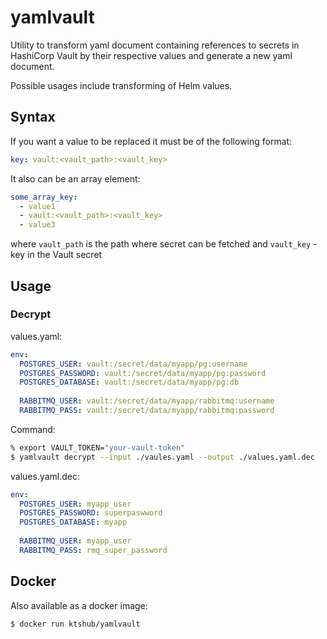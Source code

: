 # yamlvault

Utility to transform yaml document containing references to secrets in
HashiCorp Vault by their respective values and generate a new yaml document.

Possible usages include transforming of Helm values.

## Syntax

If you want a value to be replaced it must be of the following format:

```yaml
key: vault:<vault_path>:<vault_key>
```

It also can be an array element:
```yaml
some_array_key:
  - value1
  - vault:<vault_path>:<vault_key>
  - value3
```

where `vault_path` is the path where secret can be fetched and `vault_key` - 
key in the Vault secret 

## Usage

### Decrypt

values.yaml:
```yaml
env:
  POSTGRES_USER: vault:/secret/data/myapp/pg:username
  POSTGRES_PASSWORD: vault:/secret/data/myapp/pg:password
  POSTGRES_DATABASE: vault:/secret/data/myapp/pg:db
  
  RABBITMQ_USER: vault:/secret/data/myapp/rabbitmq:username
  RABBITMQ_PASS: vault:/secret/data/myapp/rabbitmq:password
```

Command:
```bash
% export VAULT_TOKEN="your-vault-token"
$ yamlvault decrypt --input ./vaules.yaml --output ./values.yaml.dec  
```

values.yaml.dec:
```yaml
env:
  POSTGRES_USER: myapp_user
  POSTGRES_PASSWORD: superpaswword
  POSTGRES_DATABASE: myapp
  
  RABBITMQ_USER: myapp_user
  RABBITMQ_PASS: rmq_super_password
```

## Docker

Also available as a docker image:

```bash
$ docker run ktshub/yamlvault 
```